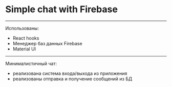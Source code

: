 # Simple chat with Firebase
***
Использованы:
- React hooks
- Менеджер баз данных Firebase
- Material UI
***
Минималистичный чат:
- реализована система входа/выхода из приложения
- реализованы отправка и получение сообщений из БД